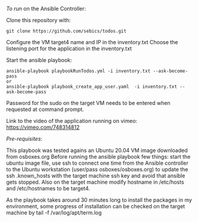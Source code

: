 _To run_ on the Ansible Controller:

Clone this repository with:

    git clone https://github.com/sebics/todos.git


Configure the VM target4 name and IP in the inventory.txt Choose the listening port for the application in the inventory.txt

Start the ansible playbook:

    ansible-playbook playbookRunTodos.yml -i inventory.txt --ask-become-pass
    or
    ansible-playbook playbook_create_app_user.yaml  -i inventory.txt --ask-become-pass 

Password for the sudo on the target VM needs to be entered when requested at command prompt.

Link to the video of the application running on vimeo: https://vimeo.com/748314812

_Pre-requisites_:

This playbook was tested agains an Ubuntu 20.04 VM image downloaded from osboxes.org
Before running the ansible playbook few things: start the ubuntu image file, use ssh to connect one time from the Ansible controller to the Ubuntu workstation (user/pass osboxes/osboxes.org) to update the ssh .known_hosts with the target machine ssh key and avoid that ansible gets stopped. Also on the target machine modify hostname in /etc/hosts and /etc/hostnames to be target4.

As the playbook takes around 30 minutes long to install the packages in my environment, some progress of installation can be checked on the target machine by tail -f /var/log/apt/term.log
